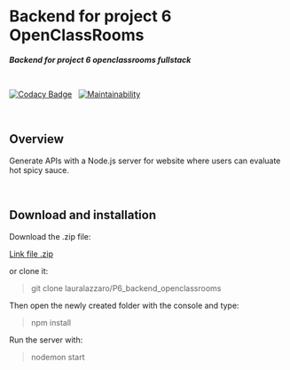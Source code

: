 # Backend for project 6 OpenClassRooms

***Backend for project 6 openclassrooms fullstack***

<br/>

[![Codacy Badge](https://app.codacy.com/project/badge/Grade/bd6bfada646b405697f10b6222dbd64b)](https://www.codacy.com/gh/lauralazzaro/P6_backend_openclassrooms/dashboard?utm_source=github.com&amp;utm_medium=referral&amp;utm_content=lauralazzaro/P6_backend_openclassrooms&amp;utm_campaign=Badge_Grade)
&nbsp;
[![Maintainability](https://api.codeclimate.com/v1/badges/c6bda5867e84cf361a1d/maintainability)](https://codeclimate.com/github/lauralazzaro/P6_backend_openclassrooms/maintainability)

<br/>

## Overview

Generate APIs with a Node.js server for website where users can evaluate hot spicy sauce.  

<br/>

## Download and installation

Download the .zip file:

[Link file .zip](https://github.com/lauralazzaro/P6_backend_openclassrooms/archive/master.zip) 

or clone it:

> git clone lauralazzaro/P6_backend_openclassrooms

Then open the newly created folder with the console and type:

> npm install

Run the server with:

> nodemon start
